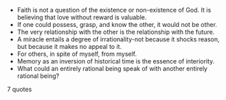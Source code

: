  - Faith is not a question of the existence or non-existence of God. It is believing that love without reward is valuable.
 - If one could possess, grasp, and know the other, it would not be other.
 - The very relationship with the other is the relationship with the future.
 - A miracle entails a degree of irrationality-not because it shocks reason, but because it makes no appeal to it.
 - For others, in spite of myself, from myself.
 - Memory as an inversion of historical time is the essence of interiority.
 - What could an entirely rational being speak of with another entirely rational being?

7 quotes